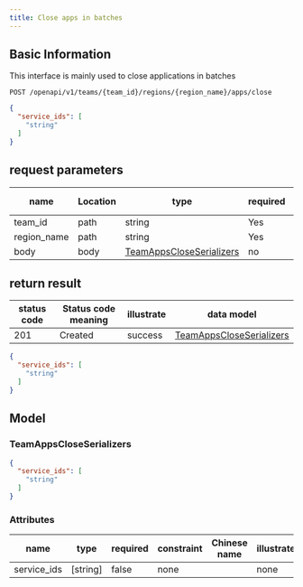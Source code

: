 ```yaml
---
title: Close apps in batches
---
```


## Basic Information
This interface is mainly used to close applications in batches

```shell title="请求路径"
POST /openapi/v1/teams/{team_id}/regions/{region_name}/apps/close
```

```json title="Body 请求体示例"
{
  "service_ids": [
    "string"
  ]
}
```

## request parameters

| name        | Location | type                                                        | required | Chinese name | illustrate |
| ----------- | -------- | ----------------------------------------------------------- | -------- | ------------ | ---------- |
| team_id     | path     | string                                                      | Yes      |              | none       |
| region_name | path     | string                                                      | Yes      |              | none       |
| body        | body     | [TeamAppsCloseSerializers](#schemateamappscloseserializers) | no       |              | none       |

## return result

| status code | Status code meaning | illustrate | data model                                                  |
| ----------- | ------------------- | ---------- | ----------------------------------------------------------- |
| 201         | Created             | success    | [TeamAppsCloseSerializers](#schemateamappscloseserializers) |

```json title="响应示例"
{
  "service_ids": [
    "string"
  ]
}
```

## Model

### TeamAppsCloseSerializers<a id="schemateamappscloseserializers"></a>

```json
{
  "service_ids": [
    "string"
  ]
}
```

### Attributes

| name        | type     | required | constraint | Chinese name | illustrate |
| ----------- | -------- | -------- | ---------- | ------------ | ---------- |
| service_ids | [string] | false    | none       |              | none       |
